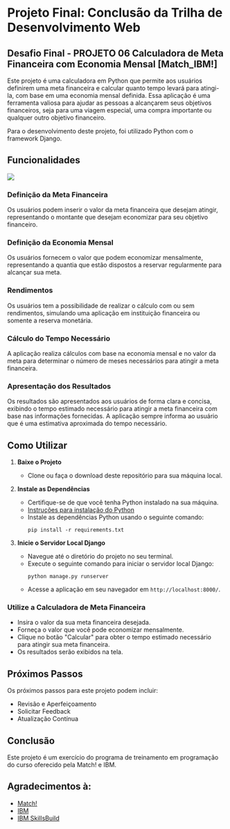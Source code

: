 # Projeto Final: Conclusão da Trilha de Desenvolvimento Web

## Desafio  Final - PROJETO 06 Calculadora de Meta Financeira com Economia Mensal [Match_IBM!]

Este projeto é uma calculadora em Python que permite aos usuários definirem uma meta financeira e calcular quanto tempo levará para atingi-la, com base em uma economia mensal definida. Essa aplicação é uma ferramenta valiosa para ajudar as pessoas a alcançarem seus objetivos financeiros, seja para uma viagem especial, uma compra importante ou qualquer outro objetivo financeiro.

Para o desenvolvimento deste projeto, foi utilizado Python com o framework Django.

## Funcionalidades

<img src="./meta/static/gif/uso.gif">

### Definição da Meta Financeira
Os usuários podem inserir o valor da meta financeira que desejam atingir, representando o montante que desejam economizar para seu objetivo financeiro.

### Definição da Economia Mensal
Os usuários fornecem o valor que podem economizar mensalmente, representando a quantia que estão dispostos a reservar regularmente para alcançar sua meta.

### Rendimentos
Os usuários tem a possibilidade de realizar o cálculo com ou sem rendimentos, simulando uma aplicação em instituição financeira ou somente a reserva monetária.

### Cálculo do Tempo Necessário
A aplicação realiza cálculos com base na economia mensal e no valor da meta para determinar o número de meses necessários para atingir a meta financeira.

### Apresentação dos Resultados
Os resultados são apresentados aos usuários de forma clara e concisa, exibindo o tempo estimado necessário para atingir a meta financeira com base nas informações fornecidas. A aplicação sempre informa ao usuário que é uma estimativa aproximada do tempo necessário.

## Como Utilizar

1. **Baixe o Projeto**
   - Clone ou faça o download deste repositório para sua máquina local.

2. **Instale as Dependências**
   - Certifique-se de que você tenha Python instalado na sua máquina.
   - [Instruções para instalação do Python](https://www.python.org/downloads/)
   - Instale as dependências Python usando o seguinte comando:
     ```
     pip install -r requirements.txt
     ```

3. **Inicie o Servidor Local Django**
   - Navegue até o diretório do projeto no seu terminal.
   - Execute o seguinte comando para iniciar o servidor local Django:
     ```
     python manage.py runserver
     ```
   - Acesse a aplicação em seu navegador em `http://localhost:8000/`.


### Utilize a Calculadora de Meta Financeira

- Insira o valor da sua meta financeira desejada.
- Forneça o valor que você pode economizar mensalmente.
- Clique no botão "Calcular" para obter o tempo estimado necessário para atingir sua meta financeira.
- Os resultados serão exibidos na tela.


## Próximos Passos

Os próximos passos para este projeto podem incluir:

- Revisão e Aperfeiçoamento
- Solicitar Feedback
- Atualização Contínua

## Conclusão

Este projeto é um exercício do programa de treinamento em programação do curso oferecido pela Match! e IBM.

## Agradecimentos à:

- [Match!](https://match.mastertech.com.br/)
- [IBM](www.ibm.com)
- [IBM SkillsBuild](https://skillsbuild.org/)

